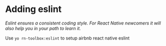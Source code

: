# Adding eslint

*Eslint ensures a consistent coding style. For React Native newcomers it will also help you in your path to learn it.*

Use `yo rn-toolbox:eslint` to setup airbnb react native eslint
